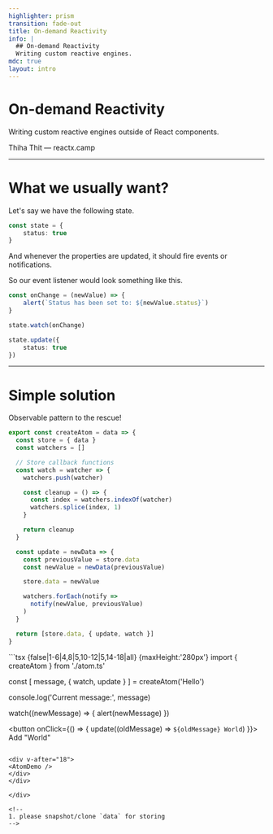 ```yaml
---
highlighter: prism
transition: fade-out
title: On-demand Reactivity
info: |
  ## On-demand Reactivity
  Writing custom reactive engines.
mdc: true
layout: intro
---
```


# On-demand Reactivity

Writing custom reactive engines outside of React components.

<div class="absolute bottom-10">
    Thiha Thit — reactx.camp
</div>

---

# What we usually want?

Let's say we have the following state.

```ts
const state = {
    status: true
}
```

And whenever the properties are updated, it should fire events or notifications.

So our event listener would look something like this.

```ts
const onChange = (newValue) => {
    alert(`Status has been set to: ${newValue.status}`)
}

state.watch(onChange)

state.update({
    status: true
})
```

---

# Simple solution

Observable pattern to the rescue!

<div grid="~ cols-2 gap-2" m="-t-2">

```ts {all|1-2|3,5,6,15|3,5,6,7|3,6,9-14|3-15|2|17-26|18|17-19,21|23-25|24|17-26|28|all} {maxHeight:'380px'}
export const createAtom = data => {
  const store = { data }
  const watchers = []

  // Store callback functions
  const watch = watcher => {
    watchers.push(watcher)

    const cleanup = () => {
      const index = watchers.indexOf(watcher)
      watchers.splice(index, 1)
    }

    return cleanup
  }

  const update = newData => {
    const previousValue = store.data
    const newValue = newData(previousValue)

    store.data = newValue

    watchers.forEach(notify =>
      notify(newValue, previousValue)
    )
  }

  return [store.data, { update, watch }]
}
```

<div>
```tsx {false|1-6|4,8|5,10-12|5,14-18|all} {maxHeight:'280px'}
import { createAtom } from './atom.ts'

const [
  message,
  { watch, update }
] = createAtom('Hello')

console.log('Current message:', message)

watch((newMessage) => {
  alert(newMessage)
})

<button onClick={() => {
  update((oldMessage) => `${oldMessage} World`)
}}>
  Add "World"
</button>
```

<div v-after="18">
<AtomDemo />
</div>
</div>

</div>

<!--
1. please snapshot/clone `data` for storing
-->
